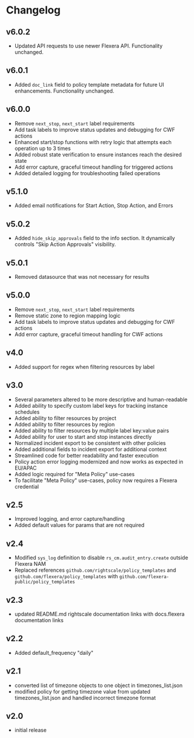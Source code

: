 # Changelog

## v6.0.2

- Updated API requests to use newer Flexera API. Functionality unchanged.

## v6.0.1

- Added `doc_link` field to policy template metadata for future UI enhancements. Functionality unchanged.

## v6.0.0

- Remove `next_stop`, `next_start` label requirements
- Add task labels to improve status updates and debugging for CWF actions
- Enhanced start/stop functions with retry logic that attempts each operation up to 3 times
- Added robust state verification to ensure instances reach the desired state
- Add error capture, graceful timeout handling for triggered actions
- Added detailed logging for troubleshooting failed operations

## v5.1.0

- Added email notifications for Start Action, Stop Action, and Errors

## v5.0.2

- Added `hide_skip_approvals` field to the info section. It dynamically controls "Skip Action Approvals" visibility.

## v5.0.1

- Removed datasource that was not necessary for results

## v5.0.0

- Remove `next_stop`, `next_start` label requirements
- Remove static zone to region mapping logic
- Add task labels to improve status updates and debugging for CWF actions
- Add error capture, graceful timeout handling for CWF actions

## v4.0

- Added support for regex when filtering resources by label

## v3.0

- Several parameters altered to be more descriptive and human-readable
- Added ability to specify custom label keys for tracking instance schedules
- Added ability to filter resources by project
- Added ability to filter resources by region
- Added ability to filter resources by multiple label key:value pairs
- Added ability for user to start and stop instances directly
- Normalized incident export to be consistent with other policies
- Added additional fields to incident export for additional context
- Streamlined code for better readability and faster execution
- Policy action error logging modernized and now works as expected in EU/APAC
- Added logic required for "Meta Policy" use-cases
- To facilitate "Meta Policy" use-cases, policy now requires a Flexera credential

## v2.5

- Improved logging, and error capture/handling
- Added default values for params that are not required

## v2.4

- Modified `sys_log` definition to disable `rs_cm.audit_entry.create` outside Flexera NAM
- Replaced references `github.com/rightscale/policy_templates` and `github.com/flexera/policy_templates` with `github.com/flexera-public/policy_templates`

## v2.3

- updated README.md rightscale documentation links with docs.flexera documentation links

## v2.2

- Added default_frequency "daily"

## v2.1

- converted list of timezone objects to one object in timezones_list.json
- modified policy for getting timezone value from updated timezones_list.json and handled incorrect timezone format

## v2.0

- initial release
